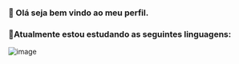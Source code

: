 ### 🥳 Olá seja bem vindo ao meu perfil.
### 🦉Atualmente estou estudando as seguintes linguagens:
![image](https://user-images.githubusercontent.com/70190197/152665720-7127863a-f540-4812-9f67-8160abb67334.png)

